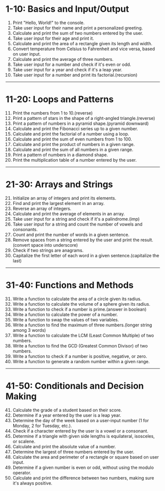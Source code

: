 # 1-10: Basics and Input/Output

1. Print "Hello, World!" to the console.
2. Take user input for their name and print a personalized greeting.
3. Calculate and print the sum of two numbers entered by the user.
4. Take user input for their age and print it.
5. Calculate and print the area of a rectangle given its length and width.
6. Convert temperature from Celsius to Fahrenheit and vice versa, based on user input.
7. Calculate and print the average of three numbers.
8. Take user input for a number and check if it's even or odd.
9. Take user input for a year and check if it's a leap year.
10. Take user input for a number and print its factorial.(recursion)
____________________________________________________________________________________________________

# 11-20: Loops and Patterns

11. Print the numbers from 1 to 10.(reverse)
12. Print a pattern of stars in the shape of a right-angled triangle.(reverse)
13. Print a pattern of numbers in a pyramid shape.(pyramid downward)
14. Calculate and print the Fibonacci series up to a given number.
15. Calculate and print the factorial of a number using a loop.
16. Calculate and print the sum of even numbers from 1 to 100.
17. Calculate and print the product of numbers in a given range.
18. Calculate and print the sum of all numbers in a given range.
19. Print a pattern of numbers in a diamond shape.
20. Print the multiplication table of a number entered by the user.
_____________________________________________________________________________________________________

# 21-30: Arrays and Strings

21. Initialize an array of integers and print its elements.
22. Find and print the largest element in an array.
23. Reverse an array of integers.
24. Calculate and print the average of elements in an array.
25. Take user input for a string and check if it's a palindrome.(imp)
26. Take user input for a string and count the number of vowels and consonants.
27. Count and print the number of words in a given sentence.
28. Remove spaces from a string entered by the user and print the result.(convert space into underscore)
29. Check if two strings are anagrams.
30. Capitalize the first letter of each word in a given sentence.(capitalize the last)
___________________________________________________________________________________________________

# 31-40: Functions and Methods

31. Write a function to calculate the area of a circle given its radius.
32. Write a function to calculate the volume of a sphere given its radius.
33. Write a function to check if a number is prime.(answer in boolean)
34. Write a function to calculate the power of a number.
35. Write a function to swap the values of two variables.
36. Write a function to find the maximum of three numbers.(longer string among 3 words)
37. Write a function to calculate the LCM (Least Common Multiple) of two numbers.
38. Write a function to find the GCD (Greatest Common Divisor) of two numbers.
39. Write a function to check if a number is positive, negative, or zero.
40. Write a function to generate a random number within a given range.
___________________________________________________________________________________________________

# 41-50: Conditionals and Decision Making

41. Calculate the grade of a student based on their score.
42. Determine if a year entered by the user is a leap year.
43. Determine the day of the week based on a user-input number (1 for Monday, 2 for Tuesday, etc.).
44. Check if a character entered by the user is a vowel or a consonant.
45. Determine if a triangle with given side lengths is equilateral, isosceles, or scalene.
46. Calculate and print the absolute value of a number.
47. Determine the largest of three numbers entered by the user.
48. Calculate the area and perimeter of a rectangle or square based on user input.
49. Determine if a given number is even or odd, without using the modulo operator.
50. Calculate and print the difference between two numbers, making sure it's always positive.